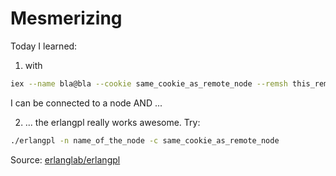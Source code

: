 # Mesmerizing 

Today I learned:

1) with
```bash
iex --name bla@bla --cookie same_cookie_as_remote_node --remsh this_remote_node@and_ip_address
``` 
I can be connected to a node AND ...

2) ... the erlangpl really works awesome. Try:
```bash
./erlangpl -n name_of_the_node -c same_cookie_as_remote_node
```

Source: [erlanglab/erlangpl](https://github.com/erlanglab/erlangpl)
